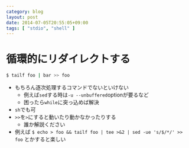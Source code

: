 ```yaml
---
category: blog
layout: post
date: 2014-07-05T20:55:05+09:00
tags: [ "stdio", "shell" ]
---
```


# 循環的にリダイレクトする

``` sh
$ tailf foo | bar >> foo
```

-   もちろん逐次処理するコマンドでないといけない
    -   例えば`sed`する時は`-u --unbuffered`optionが要るなど
    -   困ったら`while`に突っ込めば解決
-   `sh`でも可
-   `>>`を`>`にすると動いたり動かなかったりする
    -   誰か解説ください
-   例えば `$ echo > foo && tailf foo | tee >&2 | sed -ue 's/$/*/' >> foo` とかすると楽しい
